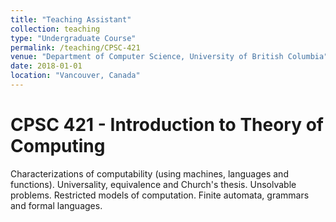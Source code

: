 ```yaml
---
title: "Teaching Assistant"
collection: teaching
type: "Undergraduate Course"
permalink: /teaching/CPSC-421
venue: "Department of Computer Science, University of British Columbia"
date: 2018-01-01
location: "Vancouver, Canada"
---
```


CPSC 421 - Introduction to Theory of Computing
======
Characterizations of computability (using machines, languages and functions). Universality, equivalence and Church's thesis. Unsolvable problems. Restricted models of computation. Finite automata, grammars and formal languages.